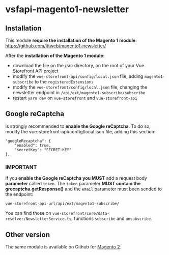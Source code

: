 # vsfapi-magento1-newsletter
## Installation
This module **require the installation of the Magento 1 module**:
https://github.com/ittweb/magento1-newsletter/

After the **installation of the Magento 1 module**:
 - download the file on the /src directory, on the root of your Vue Storefront API project
 - modify the `vue-storefront-api/config/local.json` file, adding `magento1-subscribe` to the `registeredExtensions`
 - modify the `vue-storefront/config/local.json` file, changing the newsletter endpoint in `/api/ext/magento1-subscribe/subscribe`
 - restart `yarn dev` on `vue-storefront` and `vue-storefront-api`

## Google reCaptcha
Is strongly recommended to **enable the Google reCaptcha**. To do so, modify the vue-storefront-api/config/local.json file, adding this section:
```
"googleRecaptcha": {
    "enabled": true,
    "secretKey": "SECRET-KEY"
},
```

### IMPORTANT
If you **enable the Google reCaptcha you MUST** add a request body **parameter** called `token`.
The `token` parameter **MUST contain the grecaptcha.getResponse()** and the `email` parameter must been sended to the endpoint:

`vue-storefront-api-url/api/ext/magento1-subscribe/`

You can find those on `vue-storefront/core/data-resolver/NewsletterService.ts`, functions `subscribe` and `unsubscribe`.

## Other version
The same module is available on Github for [Magento 2](https://github.com/ittweb/vsfapi-magento2-newsletter/).
